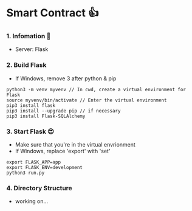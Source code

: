 # Smart Contract 👍

### 1. **Infomation 👀**

- Server: Flask

### 2. **Build Flask**
- If Windows, remove 3 after python & pip
```
python3 -m venv myvenv // In cwd, create a virtual environment for Flask
source myvenv/bin/activate // Enter the virtual environment
pip3 install flask
pip3 install --upgrade pip // if necessary
pip3 install Flask-SQLAlchemy
```

### 3. **Start Flask 😍**
- Make sure that you're in the virtual envrionment
- If Windows, replace 'export' with 'set'
```
export FLASK_APP=app
export FLASK_ENV=development
python3 run.py
```

### 4. **Directory Structure**
- working on...